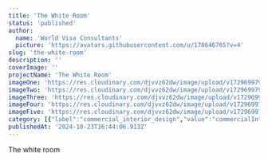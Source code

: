 ```yaml
---
title: 'The White Room'
status: 'published'
author:
  name: 'World Visa Consultants'
  picture: 'https://avatars.githubusercontent.com/u/178646765?v=4'
slug: 'the-white-room'
description: ''
coverImage: ''
projectName: 'The White Room'
imageOne: 'https://res.cloudinary.com/djvvz62dw/image/upload/v1729699796/greywall/projects/The%20White%20Room/img-1711-67191f07d12e9_pjwhru.webp'
imageTwo: 'https://res.cloudinary.com/djvvz62dw/image/upload/v1729699796/greywall/projects/The%20White%20Room/img-1712-67191f07dfa3b_oz6yrj.webp'
imageThree: 'https://res.cloudinary.com/djvvz62dw/image/upload/v1729699795/greywall/projects/The%20White%20Room/img-1761-67191f3120852_kpfhxi.webp'
imageFour: 'https://res.cloudinary.com/djvvz62dw/image/upload/v1729699795/greywall/projects/The%20White%20Room/img-1753-67191f2ff0f6b_wjtlnq.webp'
imageFive: 'https://res.cloudinary.com/djvvz62dw/image/upload/v1729699794/greywall/projects/The%20White%20Room/img-1975-67191e10b5320_yotoll.webp'
category: [{"label":"commercial_interior_design","value":"commercialInteriorDesign"}]
publishedAt: '2024-10-23T16:44:06.913Z'
---
```


The white room